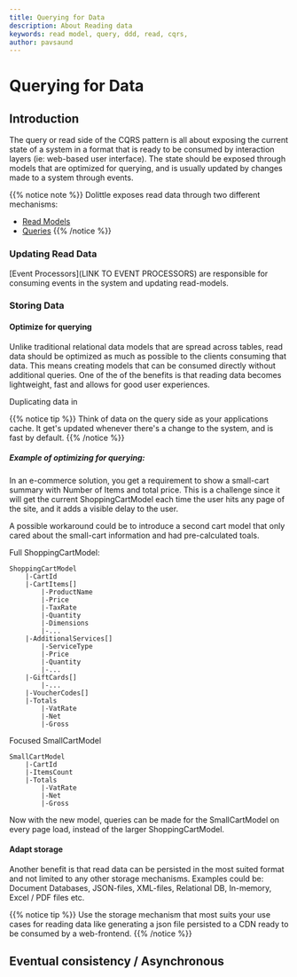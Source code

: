 ```yaml
---
title: Querying for Data
description: About Reading data
keywords: read model, query, ddd, read, cqrs,  
author: pavsaund
---
```



# Querying for Data

## Introduction
The query or read side of the CQRS pattern is all about exposing the current state of a system in a format that is ready to be consumed by interaction layers (ie: web-based user interface). The state should be exposed through models that are optimized for querying, and is usually updated by changes made to a system through events.

{{% notice note %}}
Dolittle exposes read data through two different mechanisms:
 
 - [Read Models](https://github.com/dolittle/Runtime/tree/master/Documentation/read/read_model.md)
 - [Queries](https://github.com/dolittle/Runtime/tree/master/Documentation/read/query.md)
{{% /notice %}}

### Updating Read Data
[Event Processors](LINK TO EVENT PROCESSORS) are responsible for consuming events in the system and updating read-models.

### Storing Data 
#### Optimize for querying
Unlike traditional relational data models that are spread across tables, read data should be optimized as much as possible to the clients consuming that data. This means creating models that can be consumed directly without additional queries. One of the of the benefits is that reading data becomes lightweight, fast and allows for good user experiences.

Duplicating data in 

{{% notice tip %}}
Think of data on the query side as your applications cache. It get's updated whenever there's a change to the system, and is fast by default.
{{% /notice %}}

##### Example of optimizing for querying:
In an e-commerce solution, you get a requirement to show a small-cart summary with Number of Items and total price. This is a challenge since it will get the current ShoppingCartModel each time the user hits any page of the site, and it adds a visible delay to the user.

A possible workaround could be to introduce a second cart model that only cared about the small-cart information and had pre-calculated toals.

Full ShoppingCartModel:
```
ShoppingCartModel
    |-CartId
    |-CartItems[]
        |-ProductName
        |-Price
        |-TaxRate
        |-Quantity
        |-Dimensions
        |-...
    |-AdditionalServices[]
        |-ServiceType
        |-Price
        |-Quantity
        |-...
    |-GiftCards[]
        |-...
    |-VoucherCodes[]
    |-Totals
        |-VatRate
        |-Net
        |-Gross
```

Focused SmallCartModel
```
SmallCartModel
    |-CartId
    |-ItemsCount
    |-Totals
        |-VatRate
        |-Net
        |-Gross
```

Now with the new model, queries can be made for the SmallCartModel on every page load, instead of the larger ShoppingCartModel.



#### Adapt storage
Another benefit is that read data can be persisted in the most suited format and not limited to any other storage mechanisms. Examples could be: Document Databases, JSON-files, XML-files, Relational DB, In-memory, Excel / PDF files etc. 

{{% notice tip %}}
Use the storage mechanism that most suits your use cases for reading data like generating a json file persisted to a CDN ready to be consumed by a web-frontend.
{{% /notice %}}


## Eventual consistency / Asynchronous


